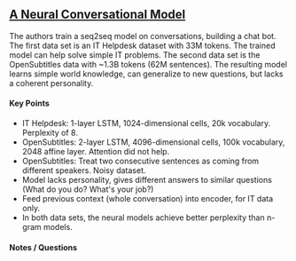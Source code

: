 ## [A Neural Conversational Model](http://arxiv.org/abs/1506.05869)

The authors train a seq2seq model on conversations, building a chat bot. The first data set is an IT Helpdesk dataset with 33M tokens. The trained model can help solve simple IT problems. The second data set is the OpenSubtitles data with ~1.3B tokens (62M sentences). The resulting model learns simple world knowledge, can generalize to new questions, but lacks a coherent personality.

#### Key Points

- IT Helpdesk: 1-layer LSTM, 1024-dimensional cells, 20k vocabulary. Perplexity of 8.
- OpenSubtitles: 2-layer LSTM, 4096-dimensional cells, 100k vocabulary, 2048 affine layer. Attention did not help.
- OpenSubtitles: Treat two consecutive sentences as coming from different speakers. Noisy dataset.
- Model lacks personality, gives different answers to similar questions (What do you do? What's your job?)
- Feed previous context (whole conversation) into encoder, for IT data only.
- In both data sets, the neural models achieve better perplexity than n-gram models.

#### Notes / Questions

